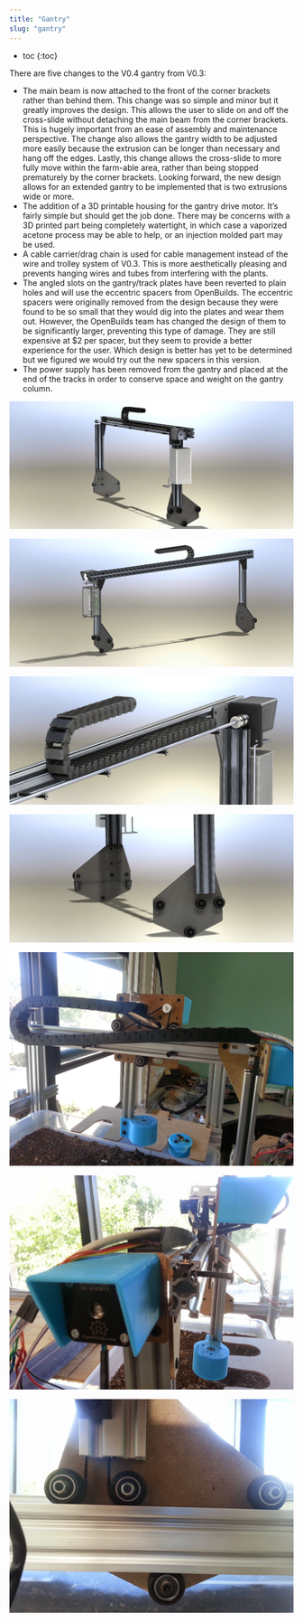 ```yaml
---
title: "Gantry"
slug: "gantry"
---
```


* toc
{:toc}

There are five changes to the V0.4 gantry from V0.3:

  * The main beam is now attached to the front of the corner brackets rather than behind them. This change was so simple and minor but it greatly improves the design. This allows the user to slide on and off the cross-slide without detaching the main beam from the corner brackets. This is hugely important from an ease of assembly and maintenance perspective. The change also allows the gantry width to be adjusted more easily because the extrusion can be longer than necessary and hang off the edges. Lastly, this change allows the cross-slide to more fully move within the farm-able area, rather than being stopped prematurely by the corner brackets. Looking forward, the new design allows for an extended gantry to be implemented that is two extrusions wide or more.
  * The addition of a 3D printable housing for the gantry drive motor. It’s fairly simple but should get the job done. There may be concerns with a 3D printed part being completely watertight, in which case a vaporized acetone process may be able to help, or an injection molded part may be used.
  * A cable carrier/drag chain is used for cable management instead of the wire and trolley system of V0.3. This is more aesthetically pleasing and prevents hanging wires and tubes from interfering with the plants.
  * The angled slots on the gantry/track plates have been reverted to plain holes and will use the eccentric spacers from OpenBuilds. The eccentric spacers were originally removed from the design because they were found to be so small that they would dig into the plates and wear them out. However, the OpenBuilds team has changed the design of them to be significantly larger, preventing this type of damage. They are still expensive at $2 per spacer, but they seem to provide a better experience for the user. Which design is better has yet to be determined but we figured we would try out the new spacers in this version.
  * The power supply has been removed from the gantry and placed at the end of the tracks in order to conserve space and weight on the gantry column.

![V4_Gantry_4.jpg](V4_Gantry_4.jpg)



![V4_Gantry_1.jpg](V4_Gantry_1.jpg)



![V4_Gantry_3.jpg](V4_Gantry_3.jpg)



![V4_Gantry_2.jpg](V4_Gantry_2.jpg)



![Genesis_V4_Cable_Carrier.jpg](Genesis_V4_Cable_Carrier.jpg)



![Genesis_V4_Motor_Housing.jpg](Genesis_V4_Motor_Housing.jpg)



![Genesis_V4_Gantry_Plates.jpg](Genesis_V4_Gantry_Plates.jpg)

